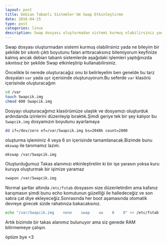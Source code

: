 ```yaml
---
layout: post
title: Debian Tabanlı Sistemler'de Swap Etkinleştirme
date: 2016-04-15
type: post
categories: linux
description: Swap dosyası oluşturmadan sistemi kurmuş olabilirsiniz yada ne bileyim bir şekilde bir sıkıntı çıktı
---
```


Swap dosyası oluşturmadan sistemi kurmuş olabilirsiniz yada ne bileyim bir şekilde bir sıkıntı çıktı boyutunu falan arttıracaksınız bilemiyorum keyfinize kalmış ancak debian tabanlı sistemlerde aşağıdaki işlemleri yaptığınızda sıkıntısız bir şekilde Swap etkinleştirip kullanabilirsiniz.

Öncelikle bi nerede oluşturacağız onu bi belirleyelim ben genelde bu tarz dosyaları `var` yada `opt` içerisinde oluşturuyorum.Bu seferde `var` klasörü içerisinde oluşturacağım


```bash
cd /var
touch Swapcik.img
chmod 600 Swapcik.img
```

Dosyayı oluşturacağımız klasörümüze ulaştık ve dosyamızı oluşturduk ardındanda izinlerini düzenleyip bıraktık.Şimdi geriye tek bir şey kalıyor bu `Swapcik.img` dosyamızın boyutunu ayarlamaya

```bash
dd if=/dev/zero of=/var/Swapcik.img bs=2048k count=2000
```

oluşturma işlemimiz 4 veya 6 sn içerisinde tamamlanacak.Bizimde bunu `mkswap` ile tanımamız lazım.

```bash
mkswap /var/Swapcik.img
```

Oluşturduğumuz Takas alanımızı etkinleştirelim ki bir işe yarasın yoksa kuru kuruya oluşturmak bir işimize yaramaz

```bash
swapon /var/Swapcik.img
```

Normal şartlar altında `/etc/fstab` dosyasını size düzenletirdim ama kafanız karışmasın şimdi bunu echo komutunun güzelliği ile halledeceğiz ve son satıra çat diye ekleyeceğiz.Sonrasında her boot aşamasında otomatik devreye girecek sizde rahatınıza bakacaksınız.

```bash
echo "/var/Swapcik.img    none    swap    sw    0    0" >> /etc/fstab
```

Artık bizimde bir takas alanımız bulunuyor ama siz genede RAM bitirmemeye çalışın.

öptüm bye <3
